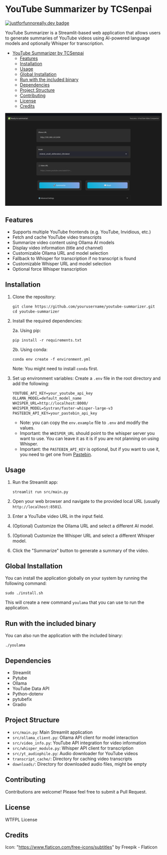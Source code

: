 # YouTube Summarizer by TCSenpai

[![justforfunnoreally.dev badge](https://img.shields.io/badge/justforfunnoreally-dev-9ff)](https://justforfunnoreally.dev)

YouTube Summarizer is a Streamlit-based web application that allows users to generate summaries of YouTube videos using AI-powered language models and optionally Whisper for transcription.

- [YouTube Summarizer by TCSenpai](#youtube-summarizer-by-tcsenpai)
  - [Features](#features)
  - [Installation](#installation)
  - [Usage](#usage)
  - [Global Installation](#global-installation)
  - [Run with the included binary](#run-with-the-included-binary)
  - [Dependencies](#dependencies)
  - [Project Structure](#project-structure)
  - [Contributing](#contributing)
  - [License](#license)
  - [Credits](#credits)

![Screenshot](screenshot.png)

## Features

- Supports multiple YouTube frontends (e.g. YouTube, Invidious, etc.)
- Fetch and cache YouTube video transcripts
- Summarize video content using Ollama AI models
- Display video information (title and channel)
- Customizable Ollama URL and model selection
- Fallback to Whisper for transcription if no transcript is found
- Customizable Whisper URL and model selection
- Optional force Whisper transcription

## Installation

1. Clone the repository:

   ```
   git clone https://github.com/yourusername/youtube-summarizer.git
   cd youtube-summarizer
   ```

2. Install the required dependencies:

   2a. Using pip:

   ```
   pip install -r requirements.txt
   ```

   2b. Using conda:

   ```
   conda env create -f environment.yml
   ```

   Note: You might need to install `conda` first.

3. Set up environment variables:
   Create a `.env` file in the root directory and add the following:

   ```
   YOUTUBE_API_KEY=your_youtube_api_key
   OLLAMA_MODEL=default_model_name
   WHISPER_URL=http://localhost:8000/
   WHISPER_MODEL=Systran/faster-whisper-large-v3
   PASTEBIN_API_KEY=your_pastebin_api_key
   ```

   - Note: you can copy the `env.example` file to `.env` and modify the values.
   - Important: the `WHISPER_URL` should point to the whisper server you want to use. You can leave it as it is if you are not planning on using Whisper.
   - Important: the `PASTEBIN_API_KEY` is optional, but if you want to use it, you need to get one from [Pastebin](https://pastebin.com/doc_api).

## Usage

1. Run the Streamlit app:

   ```
   streamlit run src/main.py
   ```

2. Open your web browser and navigate to the provided local URL (usually `http://localhost:8501`).

3. Enter a YouTube video URL in the input field.

4. (Optional) Customize the Ollama URL and select a different AI model.
5. (Optional) Customize the Whisper URL and select a different Whisper model.

6. Click the "Summarize" button to generate a summary of the video.

## Global Installation

You can install the application globally on your system by running the following command:

```
sudo ./install.sh
```

This will create a new command `youlama` that you can use to run the application.

## Run with the included binary

You can also run the application with the included binary:

```
./youlama
```

## Dependencies

- Streamlit
- Pytube
- Ollama
- YouTube Data API
- Python-dotenv
- pytubefix
- Gradio

## Project Structure

- `src/main.py`: Main Streamlit application
- `src/ollama_client.py`: Ollama API client for model interaction
- `src/video_info.py`: YouTube API integration for video information
- `src/whisper_module.py`: Whisper API client for transcription
- `src/yt_audiophile.py`: Audio downloader for YouTube videos
- `transcript_cache/`: Directory for caching video transcripts
- `downloads/`: Directory for downloaded audio files, might be empty

## Contributing

Contributions are welcome! Please feel free to submit a Pull Request.

## License

WTFPL License

## Credits

Icon: "https://www.flaticon.com/free-icons/subtitles" by Freepik - Flaticon
